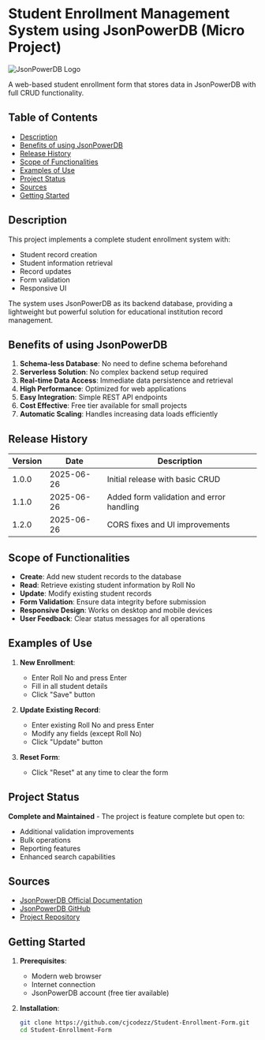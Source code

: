 # Student Enrollment Management System using JsonPowerDB (Micro Project)

![JsonPowerDB Logo](https://login2explore.com/jpdb/resources/images/jpdb-ico.jpg)

A web-based student enrollment form that stores data in JsonPowerDB with full CRUD functionality.

## Table of Contents
- [Description](#description)
- [Benefits of using JsonPowerDB](#benefits-of-using-jsonpowerdb)
- [Release History](#release-history)
- [Scope of Functionalities](#scope-of-functionalities)
- [Examples of Use](#examples-of-use)
- [Project Status](#project-status)
- [Sources](#sources)
- [Getting Started](#getting-started)

## Description

This project implements a complete student enrollment system with:
- Student record creation
- Student information retrieval
- Record updates
- Form validation
- Responsive UI

The system uses JsonPowerDB as its backend database, providing a lightweight but powerful solution for educational institution record management.

## Benefits of using JsonPowerDB

1. **Schema-less Database**: No need to define schema beforehand
2. **Serverless Solution**: No complex backend setup required
3. **Real-time Data Access**: Immediate data persistence and retrieval
4. **High Performance**: Optimized for web applications
5. **Easy Integration**: Simple REST API endpoints
6. **Cost Effective**: Free tier available for small projects
7. **Automatic Scaling**: Handles increasing data loads efficiently

## Release History

| Version | Date       | Description                          |
|---------|------------|--------------------------------------|
| 1.0.0   | 2025-06-26 | Initial release with basic CRUD      |
| 1.1.0   | 2025-06-26 | Added form validation and error handling |
| 1.2.0   | 2025-06-26 | CORS fixes and UI improvements       |

## Scope of Functionalities

- **Create**: Add new student records to the database
- **Read**: Retrieve existing student information by Roll No
- **Update**: Modify existing student records
- **Form Validation**: Ensure data integrity before submission
- **Responsive Design**: Works on desktop and mobile devices
- **User Feedback**: Clear status messages for all operations

## Examples of Use

1. **New Enrollment**:
   - Enter Roll No and press Enter
   - Fill in all student details
   - Click "Save" button

2. **Update Existing Record**:
   - Enter existing Roll No and press Enter
   - Modify any fields (except Roll No)
   - Click "Update" button

3. **Reset Form**:
   - Click "Reset" at any time to clear the form

## Project Status

**Complete and Maintained** - The project is feature complete but open to:
- Additional validation improvements
- Bulk operations
- Reporting features
- Enhanced search capabilities

## Sources

- [JsonPowerDB Official Documentation](https://login2explore.com/jpdb/docs.html)
- [JsonPowerDB GitHub](https://github.com/login2explore)
- [Project Repository](https://github.com/yourusername/student-enrollment-jpdb)

## Getting Started

1. **Prerequisites**:
   - Modern web browser
   - Internet connection
   - JsonPowerDB account (free tier available)

2. **Installation**:
   ```bash
   git clone https://github.com/cjcodezz/Student-Enrollment-Form.git
   cd Student-Enrollment-Form
